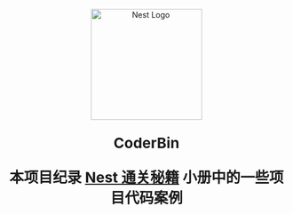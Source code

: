 <p align="center">
  <a href="http://nestjs.com/" target="blank"><img src="https://nestjs.com/img/logo-small.svg" width="200" alt="Nest Logo" /></a>
</p>

<p align="center" style="font-size: 26px; font-weight: bold">CoderBin</p>

<p align="center" style="font-size: 26px; font-weight: bold">本项目纪录 <a href="https://juejin.cn/book/7226988578700525605" target="blank">Nest 通关秘籍</a> 小册中的一些项目代码案例</p>